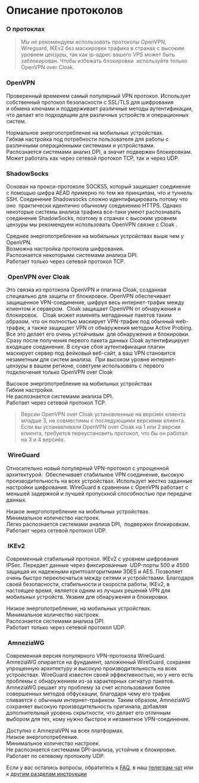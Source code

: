 # Описание протоколов

### О протоклах 

>Мы не рекомендуем использовать протоколы ОpenVPN, Wireguard, IKEv2 без маскировки трафика
в странах с высоким уровнем цензуры, так как ip-адрес вашего VPS может быть заблокирован.
Чтобы избежать блокировки  используйте только OpenVPN over Cloak.  

### OpenVPN  

Проверенный временем самый популярный VPN протокол. Использует собственный протокол
безопасности с SSL/TLS для шифрования и обмена ключами и поддерживает различные методы
аутентификации, что делает его подходящим для различных устройств и операционных систем.

Нормальное энергопотребление на мобильных устройствах. \
Гибкая настройка под потребности пользователя для работы с различными операционными системами и устройствами. \
Распознается системами анализ DPI, а значит подвержен блокировкам. \
Может работать как через сетевой протокол TCP, так и через UDP.


### ShadowSocks


Основан на прокси-протоколе SOCKS5, который защищает соединение с помощью шифра AEAD 
примерно по тем же принципам, что и туннель SSH. Соединение Shadowsocks сложно
идентифицировать потому что оно  практически идентично обычному соединению HTTPS.
Однако некоторые системы анализа трафика все-таки умеют распознавать соединение 
ShadowSocks, поэтому в странах с высоким уровнем цензуры мы рекомендуем использовать OpenVPN 
связке с Cloak .

Среднее энергопотребление на мобильных устройствах выше чем у OpenVPN. \
Возможна настройка протокола шифрования. \
Распознается некоторыми системами анализа DPI. \
Работает только через сетевой протокол TCP. 



###  OpenVPN over Cloak

Это связка из протокола OpenVPN и плагина Cloak, созданная специально для защиты от блокировок.
OpenVPN обеспечивает защищенное VPN-соединение, шифруя весь интернет-трафик между 
клиентом и сервером. 
Cloak защищает OpenVPN от обнаружения и  блокировок.  
Cloak может изменять метаданные пакетов таким образом, что он полностью маскирует VPN-трафик
под обычный web-трафик, а также защищает VPN от обнаружения методом Active Probing. Все это делает
его очень устойчивым  для обнаружения и блокировки.
Сразу после получения первого пакета данных Cloak аутентифицирует входящее соединение. В
случае сбоя аутентификации плагин  маскирует сервер под фейковый веб-сайт, а ваш VPN становится
незаметным для систем анализа. 
При высоком уровне интернет-цензуры в вашем регионе, советуем использовать с первого
подключения только OpenVPN over Cloak

Высокое энергопотребление на мобильных устройствах \
Гибкие настройки. \
Не распознается системами анализа DPI. \
Работает через сетевой протокол TCP. 

> Версии OpenVPN over Cloak  установленные на версиях клиента младше 3, не совместимы с 
последующими версиями клиента. Если вы устанавливали  OpenVPN over Cloak  на 1 или 2 версии
 клиента, требуется переустановить протокол, что бы он работал на 3 и 4 версиях.

 ###  WireGuard

Относительно новый популярный VPN-протокол с упрощенной архитектурой. 
Обеспечивает стабильное VPN соединение, высокую производительность на всех устройствах. 
Использует жестко заданные настройки шифрования. WireGuard в сравнении с OpenVPN работает с  меньшей задержкой и лучшей пропускной способностью при передаче данных.

Низкое энергопотребление на мобильных устройствах. \
Минимальное количество настроек. \
Легко распознается системами анализа DPI,  подвержен блокировкам. \
Работает через сетевой протокол UDP.

###  IKEv2

Современный стабильный протокол. IKEv2 с уровнем шифрования IPSec. Передает данные через
фиксированные  UDP-порты 500 и 4500 защищая их надежными криптоалгоритмами 3DES и AES.
Позволяет очень быстро переключаться между сетями и устройствами. Благодаря своей
безопасности, стабильности и скорости работы, IKEv2, в настоящее время, является одним из лучших
решений VPN для мобильных устройств. Уязвим для обнаружения и блокировки. 

Низкое энергопотребление, на мобильных устройствах.  \
Минимальное количество настроек. \
Распознается системами анализа DPI. \
Работает только через сетевой протокол UDP.

###  AmneziaWG

Современная версия популярного VPN-протокола  WireGuard. AmneziaWG опирается на фундамент, заложенный WireGuard, сохраняя упрощенную архитектуру и высокую производительность на всех устройствах.
WireGuard известен своей эффективностью, но у него есть проблемы с обнаружением из-за характерных сигнатур пакетов. AmneziaWG решает эту проблему за счет использования более совершенных методов обфускации, благодаря чему его трафик сливается с обычным интернет-трафиком.
Таким образом, AmneziaWG сохраняет высокую производительность оригинала, добавляя дополнительный уровень скрытности, что делает его отличным выбором для тех, кому нужно быстрое и незаметное VPN-соединение.

Доступно с AmneziaVPN на всех платформах. \
Низкое энергопотребление. \
Минимальное количество настроек. \
Не распознается системами DPI-анализа, устойчив к блокировке. \
Работает по сетевому протоколу UDP.


Если у вас остались вопросы, обратитесь к [FAQ], в наш [телеграм чат] или к [другим разделам инструкции]

[amnezia-site-ext-link]: https://amnezia-web-nx1r.vercel.app
[about-int-link]: /about
[FAQ]: ../faq 
[телеграм чат]: https://t.me/amnezia_vpn
[другим разделам инструкции]:  ../instructions





















